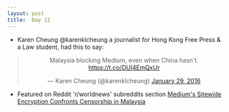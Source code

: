 ```yaml
---
layout: post
title:  Day 11
---
```

	
- Karen Cheung @karenklcheung a journalist for Hong Kong Free Press &amp; a Law student, had this to say: 

<center>
<blockquote class="twitter-tweet" lang="en"><p lang="en" dir="ltr">Malaysia blocking Medium, even when China hasn&#39;t. <a href="https://t.co/DUI4EmQxUr">https://t.co/DUI4EmQxUr</a></p>&mdash; Karen Cheung (@karenklcheung) <a href="https://twitter.com/karenklcheung/status/693104692457418752">January 29, 2016</a></blockquote>
</center>

- Featured on Reddit 'r/worldnews' subreddits section <a href="https://www.reddit.com/r/worldnews/comments/43aku2/mediums_sitewide_encryption_confronts_censorship/" target="_blank">Medium's Sitewide Encryption Confronts Censorship in Malaysia</a> 